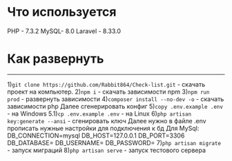 Что используется
===
PHP - 7.3.2
MySQL- 8.0
Laravel - 8.33.0

Как развернуть
=====================
***
1)```git clone https://github.com/Rabbit864/Check-list.git``` - скачать проект на компьютер.
2)```npm i``` - скачать зависимости npm
3)```npm run prod``` - развернуть зависимости
4)```composer install --no-dev -o``` - скачать зависимости php
Далее сгенерировать конфиг
5)```copy .env.example .env``` - на Windows
5.1)```cp .env.example .env``` - на Linux
6)```php artisan key:generate --ansi``` - сгенировать ключ
Далее нужно в файле .env прописать нужные настройки для подключения к бд
Для MySql:
DB_CONNECTION=mysql
DB_HOST=127.0.0.1
DB_PORT=3306
DB_DATABASE=
DB_USERNAME=
DB_PASSWORD=
7)```php artisan migrate``` - запуск миграций
8)```php artisan serve``` - запуск тестового сервера
